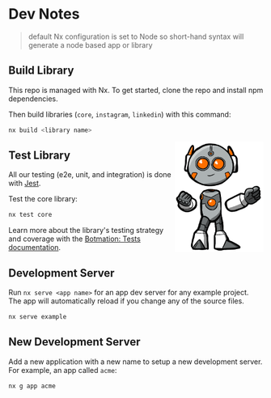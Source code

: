 # Dev Notes

> default Nx configuration is set to Node so short-hand syntax will generate a node based app or library

Build Library
-------------

This repo is managed with Nx. To get started, clone the repo and install npm dependencies.

Then build libraries (`core`, `instagram`, `linkedin`) with this command:
```bash
nx build <library name>
```

<img alt="Orange Bot" src="https://raw.githubusercontent.com/mrWh1te/Botmation/master/assets/art/orange_bot.PNG" width="175" align="right">

Test Library
------------

All our testing (e2e, unit, and integration) is done with [Jest](https://jestjs.io/).

Test the core library:
```bash
nx test core
```

Learn more about the library's testing strategy and coverage with the [Botmation: Tests documentation](/notes/test.md).

Development Server
------------------

Run `nx serve <app name>` for an app dev server for any example project. The app will automatically reload if you change any of the source files.

```bash
nx serve example
```

New Development Server
----------------------

Add a new application with a new name to setup a new development server. For example, an app called `acme`:
```bash
nx g app acme
```
